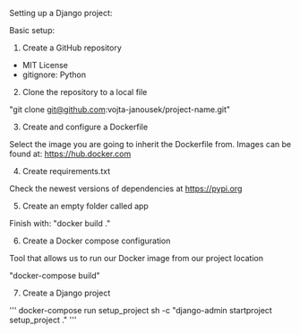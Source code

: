 Setting up a Django project:

Basic setup:
1) Create a GitHub repository

- MIT License
- gitignore: Python

2) Clone the repository to a local file

"git clone git@github.com:vojta-janousek/project-name.git"

3) Create and configure a Dockerfile

Select the image you are going to inherit the Dockerfile from.
Images can be found at: https://hub.docker.com

4) Create requirements.txt

Check the newest versions of dependencies at
https://pypi.org

5) Create an empty folder called app

Finish with: "docker build ."

6) Create a Docker compose configuration

Tool that allows us to run our Docker image from our project location

"docker-compose build"

7) Create a Django project

''' docker-compose run setup_project sh -c "django-admin startproject setup_project ." '''
